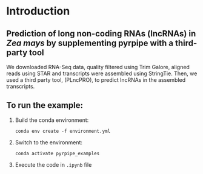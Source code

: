 # Introduction
## Prediction of long non-coding RNAs (lncRNAs) in *Zea mays* by supplementing pyrpipe with a third-party tool

We downloaded RNA-Seq data, quality filtered using Trim Galore, aligned reads using STAR and transcripts were assembled using StringTie.
Then, we used a third party tool, (PLncPRO), to predict lncRNAs in the assembled transcripts.

## To run the example:

1. Build the conda environment:

    `conda env create -f environment.yml`
    
2. Switch to the environment:

    `conda activate pyrpipe_examples`

3. Execute the code in `.ipynb` file